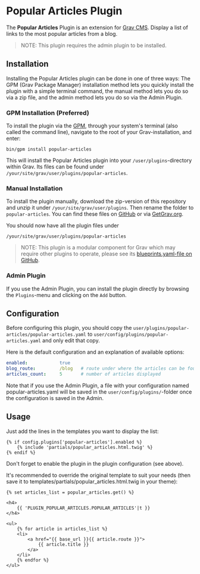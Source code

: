 # Popular Articles Plugin

The **Popular Articles** Plugin is an extension for [Grav CMS](http://github.com/getgrav/grav). Display a list of links to the most popular articles from a blog.

> NOTE: This plugin requires the admin plugin to be installed.

## Installation

Installing the Popular Articles plugin can be done in one of three ways: The GPM (Grav Package Manager) installation method lets you quickly install the plugin with a simple terminal command, the manual method lets you do so via a zip file, and the admin method lets you do so via the Admin Plugin.

### GPM Installation (Preferred)

To install the plugin via the [GPM](http://learn.getgrav.org/advanced/grav-gpm), through your system's terminal (also called the command line), navigate to the root of your Grav-installation, and enter:

    bin/gpm install popular-articles

This will install the Popular Articles plugin into your `/user/plugins`-directory within Grav. Its files can be found under `/your/site/grav/user/plugins/popular-articles`.

### Manual Installation

To install the plugin manually, download the zip-version of this repository and unzip it under `/your/site/grav/user/plugins`. Then rename the folder to `popular-articles`. You can find these files on [GitHub](https://github.com//grav-plugin-popular-articles) or via [GetGrav.org](http://getgrav.org/downloads/plugins#extras).

You should now have all the plugin files under

    /your/site/grav/user/plugins/popular-articles
	
> NOTE: This plugin is a modular component for Grav which may require other plugins to operate, please see its [blueprints.yaml-file on GitHub](https://github.com//grav-plugin-popular-articles/blob/master/blueprints.yaml).

### Admin Plugin

If you use the Admin Plugin, you can install the plugin directly by browsing the `Plugins`-menu and clicking on the `Add` button.

## Configuration

Before configuring this plugin, you should copy the `user/plugins/popular-articles/popular-articles.yaml` to `user/config/plugins/popular-articles.yaml` and only edit that copy.

Here is the default configuration and an explanation of available options:

```yaml
enabled:            true
blog_route:         /blog   # route under where the articles can be found
articles_count:     5       # number of articles displayed
```

Note that if you use the Admin Plugin, a file with your configuration named popular-articles.yaml will be saved in the `user/config/plugins/`-folder once the configuration is saved in the Admin.

## Usage

Just add the lines in the templates you want to display the list:

```twig
{% if config.plugins['popular-articles'].enabled %}
	{% include 'partials/popular_articles.html.twig' %}
{% endif %}
```

Don't forget to enable the plugin in the plugin configuration (see above).

It's recommended to override the original template to suit your needs (then save it to templates/partials/popular_articles.html.twig in your theme):

```twig
{% set articles_list = popular_articles.get() %}

<h4>
    {{ 'PLUGIN_POPULAR_ARTICLES.POPULAR_ARTICLES'|t }}
</h4>

<ul>
    {% for article in articles_list %}
    <li>
        <a href="{{ base_url }}{{ article.route }}">
            {{ article.title }}
        </a>
    </li>
    {% endfor %}
</ul>
```


